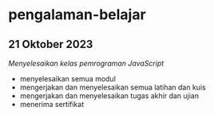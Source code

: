 # pengalaman-belajar

21 Oktober 2023
--
*Menyelesaikan kelas pemrograman JavaScript*
- menyelesaikan semua modul
- mengerjakan dan menyelesaikan semua latihan dan kuis
- mengerjakan dan menyelesaikan tugas akhir dan ujian
- menerima sertifikat 
